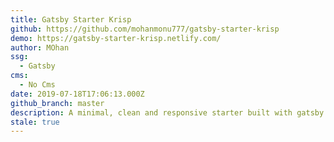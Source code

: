 ```yaml
---
title: Gatsby Starter Krisp
github: https://github.com/mohanmonu777/gatsby-starter-krisp
demo: https://gatsby-starter-krisp.netlify.com/
author: MOhan
ssg:
  - Gatsby
cms:
  - No Cms
date: 2019-07-18T17:06:13.000Z
github_branch: master
description: A minimal, clean and responsive starter built with gatsby
stale: true
---
```

